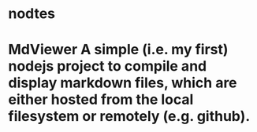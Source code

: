 # nodtes
# MdViewer A simple (i.e. my first) nodejs project to compile and display markdown files, which are either hosted from the local filesystem or remotely (e.g. github).
